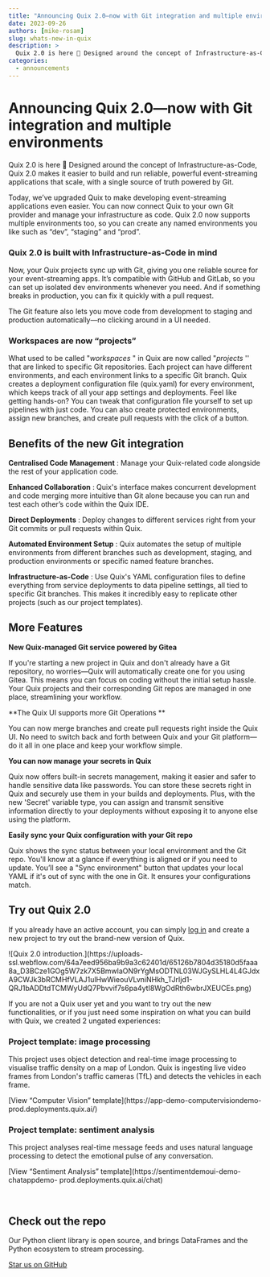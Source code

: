 ```yaml
---
title: "Announcing Quix 2.0—now with Git integration and multiple environments"
date: 2023-09-26
authors: [mike-rosam]
slug: whats-new-in-quix
description: >
  Quix 2.0 is here 🚀 Designed around the concept of Infrastructure-as-Code, Quix 2.0 makes it easier to build and run reliable, powerful event-streaming applications that scale, with a single source of truth powered by Git.
categories:
  - announcements
---
```


# Announcing Quix 2.0—now with Git integration and multiple environments

Quix 2.0 is here 🚀 Designed around the concept of Infrastructure-as-Code, Quix 2.0 makes it easier to build and run reliable, powerful event-streaming applications that scale, with a single source of truth powered by Git.

<!-- more -->

Today, we’ve upgraded Quix to make developing event-streaming applications
even easier. You can now connect Quix to your own Git provider and manage your
infrastructure as code. Quix 2.0 now supports multiple environments too, so
you can create any named environments you like such as “dev”, “staging” and
“prod”.

### **Quix 2.0 is built with Infrastructure-as-Code in mind**

Now, your Quix projects sync up with Git, giving you one reliable source for
your event-streaming apps. It’s compatible with GitHub and GitLab, so you can
set up isolated dev environments whenever you need. And if something breaks in
production, you can fix it quickly with a pull request.

The Git feature also lets you move code from development to staging and
production automatically—no clicking around in a UI needed.

### **Workspaces are now “projects”**

What used to be called "_workspaces_ " in Quix are now called "_projects_ ''
that are linked to specific Git repositories. Each project can have different
environments, and each environment links to a specific Git branch. Quix
creates a deployment configuration file (quix.yaml) for every environment,
which keeps track of all your app settings and deployments. Feel like getting
hands-on? You can tweak that configuration file yourself to set up pipelines
with just code. You can also create protected environments, assign new
branches, and create pull requests with the click of a button.

## **Benefits of the new Git integration**

**Centralised Code Management** : Manage your Quix-related code alongside the
rest of your application code.

**Enhanced Collaboration** : Quix's interface makes concurrent development and
code merging more intuitive than Git alone because you can run and test each
other’s code within the Quix IDE.

**Direct Deployments** : Deploy changes to different services right from your
Git commits or pull requests within Quix.

**Automated Environment Setup** : Quix automates the setup of multiple
environments from different branches such as development, staging, and
production environments or specific named feature branches.

‍**Infrastructure-as-Code** : Use Quix's YAML configuration files to define
everything from service deployments to data pipeline settings, all tied to
specific Git branches. This makes it incredibly easy to replicate other
projects (such as our project templates).

## **More Features**

**New Quix-managed Git service powered by Gitea**

If you're starting a new project in Quix and don't already have a Git
repository, no worries—Quix will automatically create one for you using Gitea.
This means you can focus on coding without the initial setup hassle. Your Quix
projects and their corresponding Git repos are managed in one place,
streamlining your workflow.

**The Quix UI supports more Git Operations  **

You can now merge branches and create pull requests right inside the Quix UI.
No need to switch back and forth between Quix and your Git platform—do it all
in one place and keep your workflow simple.

**You can now manage your secrets in Quix**

Quix now offers built-in secrets management, making it easier and safer to
handle sensitive data like passwords. You can store these secrets right in
Quix and securely use them in your builds and deployments. Plus, with the new
'Secret' variable type, you can assign and transmit sensitive information
directly to your deployments without exposing it to anyone else using the
platform.

**Easily sync your Quix configuration with your Git repo**

Quix shows the sync status between your local environment and the Git repo.
You'll know at a glance if everything is aligned or if you need to update.
You’ll see a "Sync environment" button that updates your local YAML if it's
out of sync with the one in Git. It ensures your configurations match.

## **Try out Quix 2.0**

If you already have an active account, you can simply [log
in](https://portal.platform.quix.ai/) and create a new project to try out the
brand-new version of Quix.  

![Quix 2.0 introduction.](https://uploads-
ssl.webflow.com/64a7eed956ba9b9a3c62401d/65126b7804d35180d5faaa8a_D3BCze1GOg5W7zk7X5BmwlaON9rYgMsODTNL03WJGySLHL4L4GJdxA9CWJk3bRCMHfVLAJ1ulHwWieouVLvniNHkh_TJrIjd1-QRJ1bADDtdTCMWyUdQ7Pbvvif7s6pa4ytI8WgOdRth6wbrJXEUCEs.png)

If you are not a Quix user yet and you want to try out the new
functionalities, or if you just need some inspiration on what you can build
with Quix, we created 2 ungated experiences:

### **Project template: image processing**

This project uses object detection and real-time image processing to visualise
traffic density on a map of London. Quix is ingesting live video frames from
London's traffic cameras (TfL) and detects the vehicles in each frame.

[View “Computer Vision” template](https://app-demo-computervisiondemo-
prod.deployments.quix.ai/)

### **Project template: sentiment analysis**

This project analyses real-time message feeds and uses natural language
processing to detect the emotional pulse of any conversation.

[View “Sentiment Analysis” template](https://sentimentdemoui-demo-chatappdemo-
prod.deployments.quix.ai/chat)

‍




## Check out the repo
Our Python client library is open source, and brings DataFrames and the Python ecosystem to stream processing.

[Star us on GitHub](https://github.com/quixio/quix-streams)


